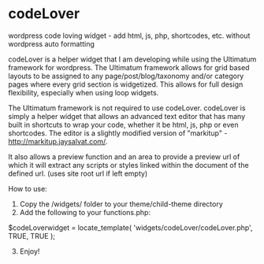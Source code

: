 codeLover
=========

wordpress code loving widget - add html, js, php, shortcodes, etc. without wordpress auto formatting

codeLover is a helper widget that I am developing while using the Ultimatum framework for wordpress.  The Ultimatum framework allows for grid based layouts to be assigned to any page/post/blog/taxonomy and/or category pages where every grid section is widgetized.  This allows for full design flexibility, especially when using loop widgets.

The Ultimatum framework is not required to use codeLover.  codeLover is simply a helper widget that allows an advanced text editor that has many built in shortcuts to wrap your code, whether it be html, js, php or even shortcodes.  The editor is a slightly modified version of "markitup" -  http://markitup.jaysalvat.com/.

It also allows a preview function and an area to provide a preview url of which it will extract any scripts or styles linked within the document of the defined url. (uses site root url if left empty)

How to use:

1. Copy the /widgets/ folder to your theme/child-theme directory
2. Add the following to your functions.php:

  $codeLoverwidget = locate_template( 'widgets/codeLover/codeLover.php', TRUE, TRUE );

3. Enjoy!
